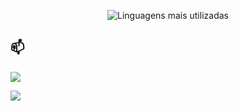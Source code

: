 <!-- # Sobre mim 



## 🚀 Tecnologias que eu uso 

- **Java**
- **C**
- **JavaScript**
- **Node.js**
- **MySQL**
- **Git**

## 🌱 Atualmente estou aprendendo

- **Frameworks modernos**: Estou explorando frameworks como React e Spring para expandir minhas habilidades em desenvolvimento front-end e back-end.
- **Melhores práticas em DevOps**: Automação de deploys e integração contínua. 

## 📈 Linguagens mais utilizadas
-->
<p align="center">
  <img src="https://github-readme-stats.vercel.app/api/top-langs/?username=riansx&layout=compact&langs_count=6&theme=tokyonight" alt="Linguagens mais utilizadas" />
</p>

<!--## 📈 Alguns dos meus projetos

- [Projeto 1](link-do-repositorio): Descrição breve do que o projeto faz.
- [Projeto 2](link-do-repositorio): Descrição breve do que o projeto faz.
- [Projeto 3](link-do-repositorio): Descrição breve do que o projeto faz.
-->
  ## 📫 
<a href="mailto:rian.splect@gmail.com" target="_blank">
  <img src="https://img.shields.io/badge/Gmail-D14836?style=for-the-badge&logo=gmail&logoColor=white">
</a><p></p><a href="https://www.linkedin.com/in/rian-rodrigues-1b44301ba/" target="_blank">
  <img src="https://img.shields.io/badge/LinkedIn-0077B5?style=for-the-badge&logo=linkedin&logoColor=white">
</a>


